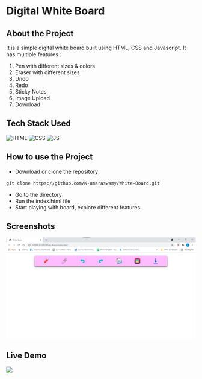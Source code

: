 # Digital White Board

## About the Project
It is a simple digital white board built using HTML, CSS and Javascript. It has multiple features : 

1. Pen with different sizes & colors
2. Eraser with different sizes
3. Undo
4. Redo
5. Sticky Notes
6. Image Upload
7. Download


## Tech Stack Used


![HTML](https://img.shields.io/badge/html5%20-%23E34F26.svg?&style=for-the-badge&logo=html5&logoColor=white)
![CSS](https://img.shields.io/badge/css3%20-%231572B6.svg?&style=for-the-badge&logo=css3&logoColor=white)
![JS](https://img.shields.io/badge/javascript%20-%23323330.svg?&style=for-the-badge&logo=javascript&logoColor=%23F7DF1E)


## How to use the Project

- Download or clone the repository

```
git clone https://github.com/K-umaraswamy/White-Board.git
```

- Go to the directory
- Run the index.html file
- Start playing with board, explore different features

## Screenshots

<img src="./Screenshots/ss1.png" />

## Live Demo

<img src="./Screenshots/demo.gif" />
